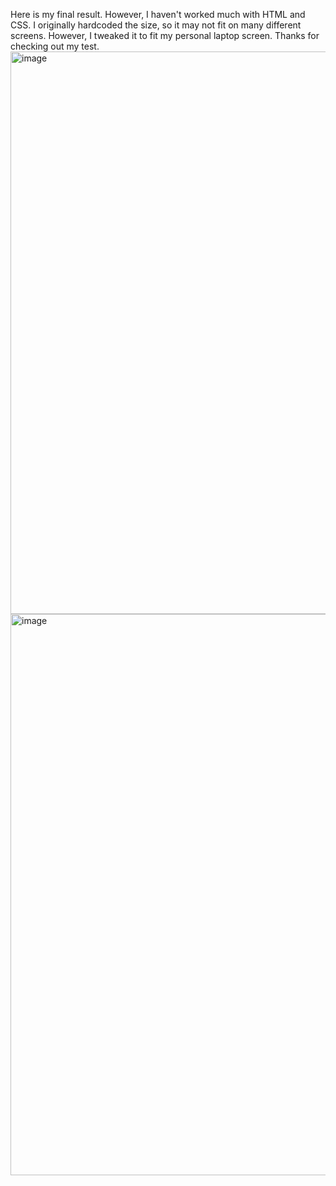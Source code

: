 
Here is my final result. However, I haven't worked much with HTML and CSS. I originally hardcoded the size, so it may not fit on many different screens. However, I tweaked it to fit my personal laptop screen. Thanks for checking out my test.
<img width="1909" height="900" alt="image" src="https://github.com/user-attachments/assets/d418e69d-9943-42ec-af6a-39c54eea3452" />
<img width="1909" height="898" alt="image" src="https://github.com/user-attachments/assets/cd86b96d-7dbb-462c-8b1e-d0b3dfb1fb82" />


